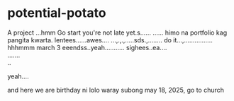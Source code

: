 # potential-potato
A project
...hmm
Go start you're not late yet.s......
......
himo na portfolio kag pangita kwarta. lentees......awes....
...,.,.,.....sds.,........
do it...,................
 hhhmmm march 3 eeendss..yeah...........
 sighees..ea....
 <br>.......
 <br>..

 yeah....

 and here we are birthday ni lolo waray subong may 18, 2025, go to church
<!-- I will start today freelancing and VA help meqq..

help me help me helpppp..

mashed potato
heyy

hello. s.
